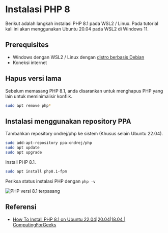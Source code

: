 # Instalasi PHP 8

Berikut adalah langkah instalasi PHP 8.1 pada WSL2 / Linux. Pada tutorial kali ini akan menggunakan Ubuntu 20.04 pada WSL2 di Windows 11.

## Prerequisites

- Windows dengan WSL2 / Linux dengan [distro berbasis Debian](https://en.wikipedia.org/wiki/Category:Debian-based_distributions)
- Koneksi internet

## Hapus versi lama

Sebelum memasang PHP 8.1, anda disarankan untuk menghapus PHP yang lain untuk meminimalisir konflik.

```bash
sudo apt remove php*
```

## Instalasi menggunakan repository PPA

Tambahkan repository ondrej/php ke sistem (Khusus selain Ubuntu 22.04).

```bash
sudo add-apt-repository ppa:ondrej/php
sudo apt update
sudo apt upgrade
```

Install PHP 8.1.

```bash
sudo apt install php8.1-fpm
```

Periksa status instalasi PHP dengan `php -v`

![PHP versi 8.1 terpasang](https://media.discordapp.net/attachments/769183322147389460/951333418065592380/unknown.png)

## Referensi

- [How To Install PHP 8.1 on Ubuntu 22.04|20.04|18.04 | ComputingForGeeks](https://computingforgeeks.com/how-to-install-php-on-ubuntu-linux-system/)
